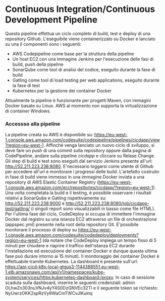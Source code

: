 # Continuous Integration/Continuous Development Pipeline

Questa pipeline effettua un ciclo completo di build, test e deploy di una repository Github. L'eseguibile viene containerizzato su Docker e lanciato su una iI componenti sono i seguenti:

* AWS Codepipeline come base per la struttura della pipeline
* Un host EC2 con una immagine Jenkins per l'esecuzione delle fasi di build, push della pipeline
* SonarQube come tool di analisi del codice, eseguito durante la fase di build
* Gatling come tool di load testing per web applications, eseguito durante la fase di test
* Kubernetes per la gestione dei container Docker

Attualmente la pipeline è funzionante per progetti Maven, con immagini Docker basate su Linux. AWS al momento non supporta la virtualizzazione di container Windows.

### Accessso alla pipeline

La pipeline creata su AWS è disponibile su: https://eu-west-1.console.aws.amazon.com/codesuite/codepipeline/pipelines/cicdapp/view?region=eu-west-1. Affinché venga lanciato un nuovo ciclo di sviluppo, si deve fare un push di una commit sulla repository oppure dalla pagina di CodePipeline, andare sulla pipeline *cicdapp* e cliccare su Relase Change. Gli step di build e test sono eseguiti dal servizio Jenkins presente all'url: http://52.211.223.238:8080. E'necessario loggarsi come utente di Github per accedere all'url e monitorare i progressi delle build.
L'artefatto costruito in fase di build viene immesso in una immagine Docker inviata a una repository di AWS Elastic Container Registry (https://eu-west-1.console.aws.amazon.com/ecr/repositories/cicdapp/?region=eu-west-1). 
Una volta completata la build e il testing, è possibile osservare i risultati relativi a SonarQube e Gatling rispettivamente su: http://52.211.223.238:9000 e http://52.211.223.238:8080/job/cicdapp-test/gatling/ (i singoli report sono visualizzabili in basso come file HTML).
Per l'ultima fase del ciclo, CodeDeploy si occupa di immettere l'immagine Docker dal registro su una istanza EC2 attraverso un file di orchestrazione (appspec.yml) presente nella root della repository Git. E'possibile monitorare il processo di deploy su https://eu-west-1.console.aws.amazon.com/codesuite/codedeploy/deployments?region=eu-west-1 (da notare che CodeDeploy impiega un tempo fisso di 5 minuti per chiudere e riaprire il traffico dell'istanza EC2 durante l'installazione ed esecuzione del container Docker e dunque questa ultima fase può durare intorno ai 15 minuti).
Il monitoraggio dei container Docker è effettuabile tramite Kubernetes. La dashboard è presente sull'url: https://api-cicd-k8s-local-gtgus3-1144388551.eu-west-1.elb.amazonaws.com/api/v1/namespaces/kube-system/services/https:kubernetes-dashboard:/proxy. In caso di sessione scaduta sulla dashboard, inserire le seguenti credenziali: admin OLhwZn303nuVNJv4yY4S0DzGNVEc32TI e il seguente token se richiesto: NyUwrzOKK2spRzVy6WaCmTWCvJlKuinq

